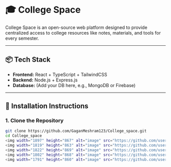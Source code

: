 # 🎓 College Space

College Space is an open-source web platform designed to provide centralized access to college resources like notes, materials, and tools for every semester.

---

## 📦 Tech Stack

- **Frontend:** React + TypeScript + TailwindCSS
- **Backend:** Node.js + Express.js
- **Database:** (Add your DB here, e.g., MongoDB or Firebase)

---

## 🚀 Installation Instructions

### 1. Clone the Repository

```bash
git clone https://github.com/GaganMeshram123/College_space.git
cd College_space
<img width="1897" height="867" alt="image" src="https://github.com/user-attachments/assets/44de5a68-c511-4fc0-a8b0-983f8875eaec" />
<img width="1819" height="863" alt="image" src="https://github.com/user-attachments/assets/dc55e202-ea73-4e5d-a56f-82ac56150023" />
<img width="1822" height="869" alt="image" src="https://github.com/user-attachments/assets/65542aec-05e5-4ae8-ad2a-2a0f6a517eb6" />
<img width="1802" height="868" alt="image" src="https://github.com/user-attachments/assets/f285d53e-245e-4d95-9890-31ceeb2d7544" />
<img width="1791" height="860" alt="image" src="https://github.com/user-attachments/assets/dfd4986b-f1b1-46da-99a8-05cf80787348" />
